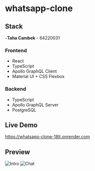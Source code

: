 # whatsapp-clone

## Stack
-**Taha Canıbek** - 64220031
### Frontend

- React
- TypeScript
- Apollo GraphQL Client
- Material UI + CSS Flexbox

### Backend

- TypeScript
- Apollo GraphQL Server
- PostgreSQL

## Live Demo



https://whatsapp-clone-18lt.onrender.com

## Preview 

![Intro](https://github.com/user-attachments/assets/afaed2a0-798e-409a-8349-61b8fab587a9)
![Chat](https://github.com/user-attachments/assets/681527d4-8c5d-434d-b469-fe455684503c)
